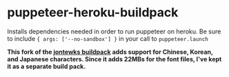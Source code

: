 # puppeteer-heroku-buildpack

Installs dependencies needed in order to run puppeteer on heroku. Be sure to include `{ args:
['--no-sandbox'] }` in your call to `puppeteer.launch`

__This fork of the [jontewks buildpack](https://elements.heroku.com/buildpacks/jontewks/puppeteer-heroku-buildpack)
adds support for Chinese, Korean, and Japanese characters. Since it adds
22MBs for the font files, I've kept it as a separate build pack.__
